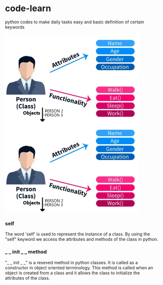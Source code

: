 # code-learn
python codes to make daily tasks easy and basic definition of certain keywords

![class](CLASS.PNG "Class - Objects, Attributes and Functionalities") ![class](CLASS.PNG "Class - Objects, Attributes and Functionalities") 




### self
The word 'self' is used to represent the instance of a class. By using the "self" keyword we access the attributes and methods of the class in python.

### _ _ init _ _ method
"_ _ init _ _" is a reseved method in python classes. It is called as a constructor in object oriented terminology. This method is called when an object is created from a class and it allows the class to initialize the attributes of the class.
